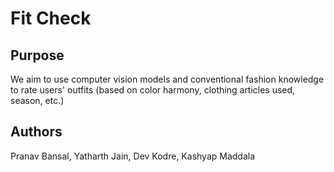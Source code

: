 # Fit Check

## Purpose
We aim to use computer vision models and conventional fashion knowledge to rate users' outfits (based on color harmony, clothing articles used, season, etc.)

## Authors
Pranav Bansal, Yatharth Jain, Dev Kodre, Kashyap Maddala
